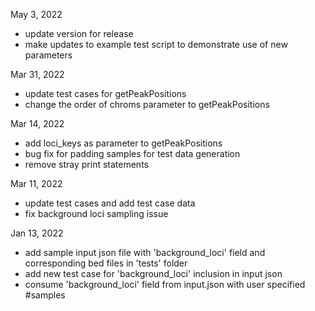 May 3, 2022
- update version for release
- make updates to example test script to demonstrate use of new parameters

Mar 31, 2022
- update test cases for getPeakPositions
- change the order of chroms parameter to getPeakPositions

Mar 14, 2022
- add loci_keys as parameter to getPeakPositions
- bug fix for padding samples for test data generation
- remove stray print statements

Mar 11, 2022
- update test cases and add test case data
- fix background loci sampling issue

Jan 13, 2022
- add sample input json file with 'background_loci' field and corresponding bed files in 'tests' folder
- add new test case for 'background_loci' inclusion in input json
- consume 'background_loci' field from input.json with user specified #samples
